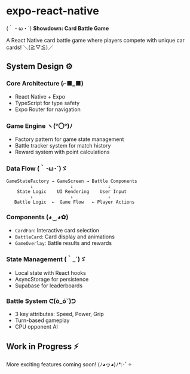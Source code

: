 # expo-react-native

(｀・ω・´) **Showdown: Card Battle Game** 

A React Native card battle game where players compete with unique car cards! ＼(≧▽≦)／

## System Design ⚙️

### Core Architecture (⌐■_■)
- React Native + Expo
- TypeScript for type safety
- Expo Router for navigation

### Game Engine ヽ(°〇°)ﾉ
- Factory pattern for game state management
- Battle tracker system for match history
- Reward system with point calculations

### Data Flow (｀･ω･´)ゞ
```
GameStateFactory → GameScreen → Battle Components
         ↓              ↓             ↓
    State Logic    UI Rendering    User Input
         ↓              ↓             ↓
   Battle Logic  ←  Game Flow   ← Player Actions
```

### Components (◕‿◕✿)
- `CardFan`: Interactive card selection
- `BattleCard`: Card display and animations
- `GameOverlay`: Battle results and rewards

### State Management (｀_´)ゞ
- Local state with React hooks
- AsyncStorage for persistence
- Supabase for leaderboards

### Battle System ᕦ(ò_óˇ)ᕤ
- 3 key attributes: Speed, Power, Grip
- Turn-based gameplay
- CPU opponent AI

## Work in Progress ⚡️

More exciting features coming soon! (ﾉ◕ヮ◕)ﾉ*:･ﾟ✧